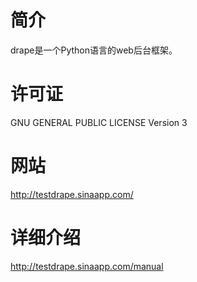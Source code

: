 # 简介
drape是一个Python语言的web后台框架。

# 许可证
GNU GENERAL PUBLIC LICENSE Version 3

# 网站
http://testdrape.sinaapp.com/

# 详细介绍
http://testdrape.sinaapp.com/manual
